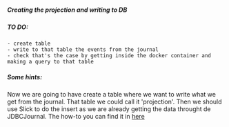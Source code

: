 ##### Creating the projection and writing to DB

##### TO DO:
    - create table
    - write to that table the events from the journal
    - check that's the case by getting inside the docker container and making a query to that table

##### Some hints:

Now we are going to have create a table where we want to write what we get from the journal.
That table we could call it 'projection'. 
Then we should use Slick to do the insert as we are already getting the data throught de JDBCJournal. The how-to
you can find it in [here](https://doc.akka.io/docs/alpakka/current/slick.html)


